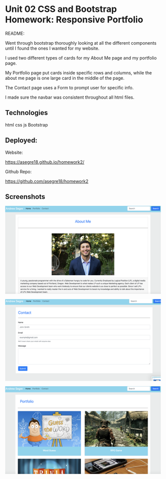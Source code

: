 # Unit 02 CSS and Bootstrap Homework: Responsive Portfolio

README:

Went through bootstrap thoroughly looking at all the different components until I found the ones I wanted for my website. 

I used two different types of cards for my About Me page and my portfolio page. 

My Portfolio page put cards inside specific rows and columns, while the about me page is one large card in the middle of the page. 

The Contact page uses a Form to prompt user for specific info.

I made sure the navbar was consistent throughout all html files.

## Technologies

   html
   css
   js
   Bootstrap

## Deployed:

Website:

https://asegre18.github.io/homework2/

Github Repo:

https://github.com/asegre18/homework2

## Screenshots

![ScreenshotName](Assets/Images/hw2-aboutMe-screenshot.png)

![ScreenshotName](Assets/Images/hw2-contact-screenshot.png)

![ScreenshotName](Assets/Images/hw2-portfolio-screenshot.png)